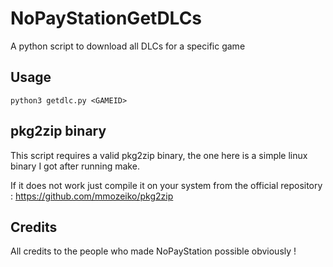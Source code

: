 # NoPayStationGetDLCs

A python script to download all DLCs for a specific game

## Usage

`python3 getdlc.py <GAMEID>`

## pkg2zip binary

This script requires a valid pkg2zip binary, the one here is a simple linux binary I got after running make.

If it does not work just compile it on your system from the official repository : https://github.com/mmozeiko/pkg2zip


## Credits

All credits to the people who made NoPayStation possible obviously !
